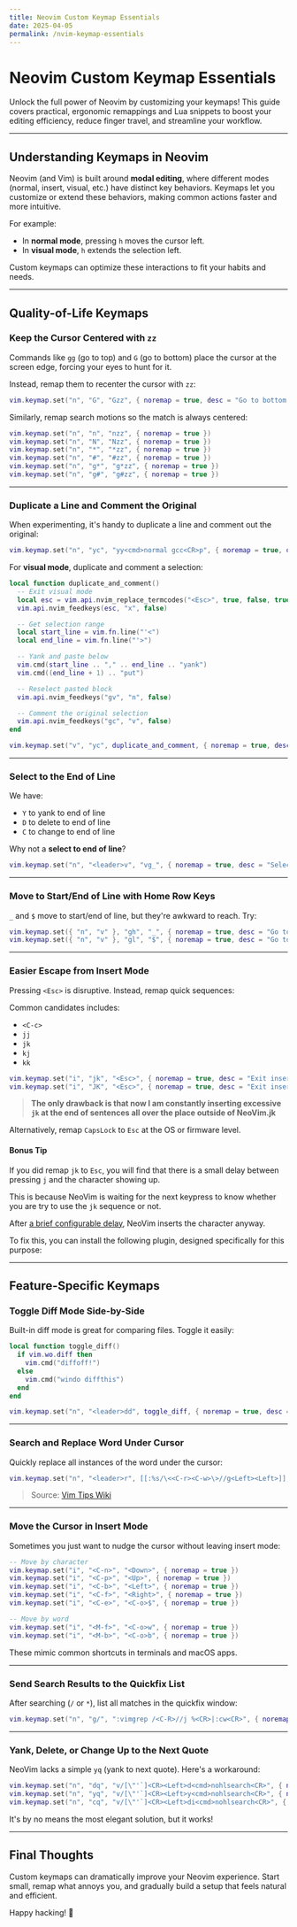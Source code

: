 ```yaml
---
title: Neovim Custom Keymap Essentials
date: 2025-04-05
permalink: /nvim-keymap-essentials
---
```


# Neovim Custom Keymap Essentials

Unlock the full power of Neovim by customizing your keymaps! This guide covers practical, ergonomic remappings and Lua snippets to boost your editing efficiency, reduce finger travel, and streamline your workflow.

---

## Understanding Keymaps in Neovim

Neovim (and Vim) is built around **modal editing**, where different modes (normal, insert, visual, etc.) have distinct key behaviors. Keymaps let you customize or extend these behaviors, making common actions faster and more intuitive.

For example:

- In **normal mode**, pressing `h` moves the cursor left.
- In **visual mode**, `h` extends the selection left.

Custom keymaps can optimize these interactions to fit your habits and needs.

---

## Quality-of-Life Keymaps

### Keep the Cursor Centered with `zz`

Commands like `gg` (go to top) and `G` (go to bottom) place the cursor at the screen edge, forcing your eyes to hunt for it.

Instead, remap them to recenter the cursor with `zz`:

```lua
vim.keymap.set("n", "G", "Gzz", { noremap = true, desc = "Go to bottom and center" })
```

Similarly, remap search motions so the match is always centered:

```lua
vim.keymap.set("n", "n", "nzz", { noremap = true })
vim.keymap.set("n", "N", "Nzz", { noremap = true })
vim.keymap.set("n", "*", "*zz", { noremap = true })
vim.keymap.set("n", "#", "#zz", { noremap = true })
vim.keymap.set("n", "g*", "g*zz", { noremap = true })
vim.keymap.set("n", "g#", "g#zz", { noremap = true })
```

---

### Duplicate a Line and Comment the Original

When experimenting, it's handy to duplicate a line and comment out the original:

```lua
vim.keymap.set("n", "yc", "yy<cmd>normal gcc<CR>p", { noremap = true, desc = "Duplicate line and comment original" })
```

For **visual mode**, duplicate and comment a selection:

```lua
local function duplicate_and_comment()
  -- Exit visual mode
  local esc = vim.api.nvim_replace_termcodes("<Esc>", true, false, true)
  vim.api.nvim_feedkeys(esc, "x", false)

  -- Get selection range
  local start_line = vim.fn.line("'<")
  local end_line = vim.fn.line("'>")

  -- Yank and paste below
  vim.cmd(start_line .. "," .. end_line .. "yank")
  vim.cmd((end_line + 1) .. "put")

  -- Reselect pasted block
  vim.api.nvim_feedkeys("gv", "n", false)

  -- Comment the original selection
  vim.api.nvim_feedkeys("gc", "v", false)
end

vim.keymap.set("v", "yc", duplicate_and_comment, { noremap = true, desc = "Duplicate selection and comment original" })
```

---

### Select to the End of Line

We have:

- `Y` to yank to end of line
- `D` to delete to end of line
- `C` to change to end of line

Why not a **select to end of line**?

```lua
vim.keymap.set("n", "<leader>v", "vg_", { noremap = true, desc = "Select to last non-blank character" })
```

---

### Move to Start/End of Line with Home Row Keys

`_` and `$` move to start/end of line, but they're awkward to reach. Try:

```lua
vim.keymap.set({ "n", "v" }, "gh", "_", { noremap = true, desc = "Go to start of line" })
vim.keymap.set({ "n", "v" }, "gl", "$", { noremap = true, desc = "Go to end of line" })
```

---

### Easier Escape from Insert Mode

Pressing `<Esc>` is disruptive. Instead, remap quick sequences:

Common candidates includes:

- `<C-c>`
- `jj`
- `jk`
- `kj`
- `kk`

```lua
vim.keymap.set("i", "jk", "<Esc>", { noremap = true, desc = "Exit insert mode with jk" })
vim.keymap.set("i", "JK", "<Esc>", { noremap = true, desc = "Exit insert mode with JK" })
```

> **The only drawback is that now I am constantly inserting excessive `jk` at the end of sentences all over the place outside of NeoVim.jk**

Alternatively, remap `CapsLock` to `Esc` at the OS or firmware level.

#### Bonus Tip

If you did remap `jk` to `Esc`, you will find that there is a small delay between pressing `j` and the character showing up.

This is because NeoVim is waiting for the next keypress to know whether you are try to use the `jk` sequence or not.

After [a brief configurable delay](https://neovim.io/doc/user/options.html#'timeoutlen'), NeoVim inserts the character anyway.

To fix this, you can install the following plugin, designed specifically for this purpose:

<div class="github-card" data-github="max397574/better-escape.nvim" data-width="400" data-height="" data-theme="default"></div>

---

## Feature-Specific Keymaps

### Toggle Diff Mode Side-by-Side

Built-in diff mode is great for comparing files. Toggle it easily:

```lua
local function toggle_diff()
  if vim.wo.diff then
    vim.cmd("diffoff!")
  else
    vim.cmd("windo diffthis")
  end
end

vim.keymap.set("n", "<leader>dd", toggle_diff, { noremap = true, desc = "Toggle diff mode" })
```

---

### Search and Replace Word Under Cursor

Quickly replace all instances of the word under the cursor:

```lua
vim.keymap.set("n", "<leader>r", [[:%s/\<<C-r><C-w>\>//g<Left><Left>]], { desc = "Search and replace word under cursor" })
```

> Source: [Vim Tips Wiki](https://bit.ly/4eLAARp)

---

### Move the Cursor in Insert Mode

Sometimes you just want to nudge the cursor without leaving insert mode:

```lua
-- Move by character
vim.keymap.set("i", "<C-n>", "<Down>", { noremap = true })
vim.keymap.set("i", "<C-p>", "<Up>", { noremap = true })
vim.keymap.set("i", "<C-b>", "<Left>", { noremap = true })
vim.keymap.set("i", "<C-f>", "<Right>", { noremap = true })
vim.keymap.set("i", "<C-e>", "<C-o>$", { noremap = true })

-- Move by word
vim.keymap.set("i", "<M-f>", "<C-o>w", { noremap = true })
vim.keymap.set("i", "<M-b>", "<C-o>b", { noremap = true })
```

These mimic common shortcuts in terminals and macOS apps.

---

### Send Search Results to the Quickfix List

After searching (`/` or `*`), list all matches in the quickfix window:

```lua
vim.keymap.set("n", "g/", ":vimgrep /<C-R>//j %<CR>|:cw<CR>", { noremap = true, silent = true, desc = "Populate quickfix with search results" })
```

---

### Yank, Delete, or Change Up to the Next Quote

NeoVim lacks a simple `yq` (yank to next quote). Here's a workaround:

```lua
vim.keymap.set("n", "dq", "v/[\"'`]<CR><Left>d<cmd>nohlsearch<CR>", { noremap = true, desc = "Delete up to next quote" })
vim.keymap.set("n", "yq", "v/[\"'`]<CR><Left>y<cmd>nohlsearch<CR>", { noremap = true, desc = "Yank up to next quote" })
vim.keymap.set("n", "cq", "v/[\"'`]<CR><Left>di<cmd>nohlsearch<CR>", { noremap = true, desc = "Change up to next quote" })
```

It's by no means the most elegant solution, but it works!

---

## Final Thoughts

Custom keymaps can dramatically improve your Neovim experience. Start small, remap what annoys you, and gradually build a setup that feels natural and efficient.

Happy hacking! 🚀

